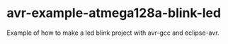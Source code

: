 avr-example-atmega128a-blink-led
================================

Example of how to make a led blink project with avr-gcc and eclipse-avr.
